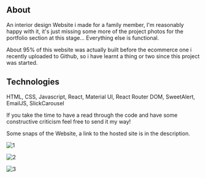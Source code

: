 ## About

An interior design Website i made for a family member, I'm reasonably happy with it, it's just missing some more of the project photos for the portfolio section at this stage... Everything else is functional.

About 95% of this website was actually built before the ecommerce one i recently uploaded to Github, so i have learnt a thing or two since this project was started.

## Technologies

HTML, CSS, Javascript, React, Material UI, React Router DOM, SweetAlert, EmailJS, SlickCarousel

If you take the time to have a read through the code and have some constructive criticism feel free to send it my way!

Some snaps of the Website, a link to the hosted site is in the description.



![1](https://user-images.githubusercontent.com/73814371/166452957-798e0762-e3c0-4892-b9d9-ce764fd2751e.JPG)


![2](https://user-images.githubusercontent.com/73814371/166452964-22634c35-9431-4b93-9d9b-c4ca63f99a7d.JPG)


![3](https://user-images.githubusercontent.com/73814371/166452976-0b23d91c-3412-49cc-a7f5-af3bd69bd76c.JPG)
